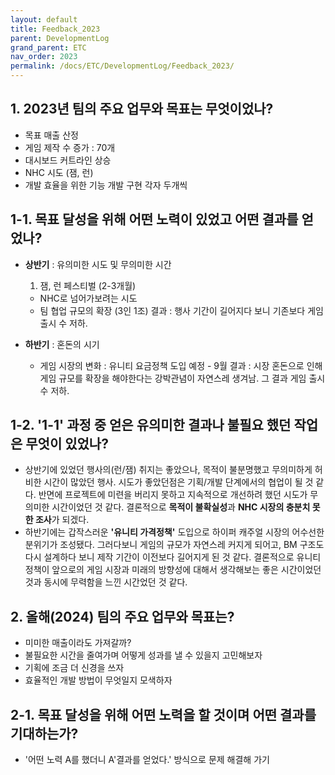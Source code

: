 ```yaml
---
layout: default
title: Feedback_2023
parent: DevelopmentLog
grand_parent: ETC
nav_order: 2023
permalink: /docs/ETC/DevelopmentLog/Feedback_2023/
---
```


## 1. 2023년 팀의 **주요 업무**와 **목표**는 무엇이었나?
- 목표 매출 산정
- 게임 제작 수 증가 : 70개
- 대시보드 커트라인 상승
- NHC 시도 (잼, 런)
- 개발 효율을 위한 기능 개발 구현 각자 두개씩


## 1-1. 목표 달성을 위해 **어떤 노력**이 있었고 **어떤 결과**를 얻었나?
- **상반기** : 유의미한 시도 및 무의미한 시간
   1. 잼, 런 페스티벌 (2-3개월)
   - NHC로 넘어가보려는 시도
   - 팀 협업 규모의 확장 (3인 1조)
   결과 : 행사 기간이 길어지다 보니 기존보다 게임 출시 수 저하.

- **하반기** : 혼돈의 시기
   - 게임 시장의 변화 : 유니티 요금정책 도입 예정 - 9월
   결과 : 시장 혼돈으로 인해 게임 규모를 확장을 해야한다는 강박관념이 자연스레 생겨남. 그 결과 게임 출시 수 저하.


## 1-2. '1-1' 과정 중 얻은 **유의미한 결과**나 **불필요 했던 작업**은 무엇이 있었나?
- 상반기에 있었던 행사의(런/잼) 취지는 좋았으나, 목적이 불분명했고 무의미하게 허비한 시간이 많았던 행사. 시도가 좋았던점은 기획/개발 단계에서의 협업이 될 것 같다. 반면에 프로젝트에 미련을 버리지 못하고 지속적으로 개선하려 했던 시도가 무의미한 시간이었던 것 같다. 결론적으로 **목적이 불확실성**과 **NHC 시장의 충분치 못한 조사**가 되겠다. 
- 하반기에는 갑작스러운 **'유니티 가격정책'** 도입으로 하이퍼 캐주얼 시장의 어수선한 분위기가 조성됐다. 그러다보니 게임의 규모가 자연스레 커지게 되어고, BM 구조도 다시 설계하다 보니 제작 기간이 이전보다 길어지게 된 것 같다. 결론적으로 유니티 정책이 앞으로의 게임 시장과 미래의 방향성에 대해서 생각해보는 좋은 시간이었던 것과 동시에 무력함을 느낀 시간었던 것 같다.

## 2. 올해(2024) 팀의 **주요 업무**와 **목표**는?
- 미미한 매출이라도 가져갈까?
- 불필요한 시간을 줄여가며 어떻게 성과를 낼 수 있을지 고민해보자
- 기획에 조금 더 신경을 쓰자
- 효율적인 개발 방법이 무엇일지 모색하자

## 2-1. 목표 달성을 위해 **어떤 노력**을 할 것이며 **어떤 결과**를 기대하는가?
- '어떤 노력 A를 했더니 A'결과를 얻었다.' 방식으로 문제 해결해 가기